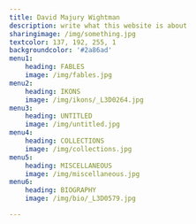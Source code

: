 ```yaml
---
title: David Majury Wightman
description: write what this website is about
sharingimage: /img/something.jpg
textcolor: 137, 192, 255, 1
backgroundcolor: '#2a86ad'
menu1:
    heading: FABLES
    image: /img/fables.jpg
menu2:
    heading: IKONS
    image: /img/ikons/_L3D0264.jpg
menu3:
    heading: UNTITLED
    image: /img/untitled.jpg
menu4:
    heading: COLLECTIONS
    image: /img/collections.jpg
menu5:
    heading: MISCELLANEOUS
    image: /img/miscellaneous.jpg
menu6:
    heading: BIOGRAPHY
    image: /img/bio/_L3D0579.jpg

---
```


